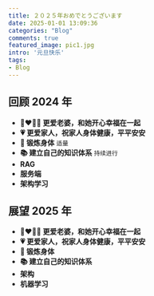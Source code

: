 ```yaml
---
title: ２０２５年おめでとうございます
date: 2025-01-01 13:09:36
categories: "Blog"
comments: true
featured_image: pic1.jpg
intro: '元旦快乐'
tags:
- Blog
---
```


<!-- no node -->

<!-- more -->

## 回顾 2024 年

- **:couplekiss_man_woman: 更爱老婆，和她开心幸福在一起**
- **:heartpulse: 更爱家人，祝家人身体健康，平平安安**
- **:horse_racing: 锻炼身体** `适量`
- **:books: 建立自己的知识体系** `持续进行`
- **RAG**
- **服务端**
- **架构学习**

## 展望 2025 年

- **:couplekiss_man_woman: 更爱老婆，和她开心幸福在一起**
- **:heartpulse: 更爱家人，祝家人身体健康，平平安安**
- **:horse_racing: 锻炼身体**
- **:books: 建立自己的知识体系**
- **架构**
- **机器学习**
